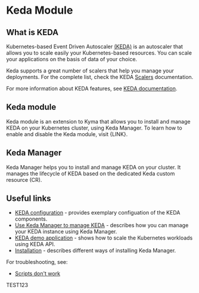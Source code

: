# Keda Module

## What is KEDA

Kubernetes-based Event Driven Autoscaler [(KEDA)](https://keda.sh/) is an autoscaler that allows you to scale easily your Kubernetes-based resources. You can scale your applications on the basis of data of your choice.

Keda supports a great number of scalers that help you manage your deployments. For the complete list, check the KEDA [Scalers](https://keda.sh/docs/scalers/) documentation.

For more information about KEDA features, see [KEDA documentation](https://keda.sh/docs).

## Keda module

Keda module is an extension to Kyma that allows you to install and manage KEDA on your Kubernetes cluster, using Keda Manager.
To learn how to enable and disable the Keda module, visit {LINK}.

## Keda Manager

Keda Manager helps you to install and manage KEDA on your cluster. It manages the lifecycle of KEDA based on the dedicated Keda custom resource (CR).

## Useful links
- [KEDA configuration](user/02-01-configuration.md) - provides exemplary configuation of the KEDA components.
- [Use Keda Manager to manage KEDA](contributor/03-01-management.md) - describes how you can manage your KEDA instance using Keda Manager.
- [KEDA demo application](user/06-02-demo-application.md) - shows how to scale the Kubernetes workloads using KEDA API.
- [Installation](contributor/01-01-installation.md) - describes different ways of installing Keda Manager.

For troubleshooting, see:
- [Scripts don't work](contributor/04-01-scripts-not-working.md)


TEST123